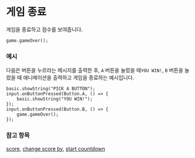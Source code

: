 # 게임 종료

게임을 종료하고 점수를 보여줍니다.

```sig
game.gameOver();
```

### 예시

다음은 버튼을 누르라는 메시지를 출력한 후, `A` 버튼을 눌렀을 때`YOU WIN!`, `B` 버튼을 눌렀을 때 애니메이션을 출력하고 게임을 종료하는 예시입니다.

```blocks
basic.showString("PICK A BUTTON");
input.onButtonPressed(Button.A, () => {
    basic.showString("YOU WIN!");
});
input.onButtonPressed(Button.B, () => {
    game.gameOver();
});
```

### 참고 항목

[score](/reference/game/score), [change score by](/reference/game/change-score-by), [start countdown](/reference/game/start-countdown)